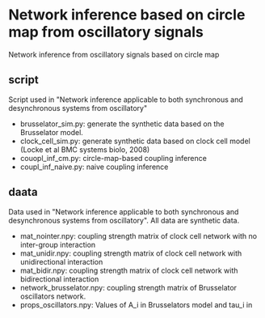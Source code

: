 # Network inference based on circle map from oscillatory signals
Network inference from oscillatory signals based on circle map 

## script
Script used in "Network inference applicable to both synchronous and desynchronous systems from oscillatory"
- brusselator_sim.py: generate the synthetic data based on the Brusselator model.
- clock_cell_sim.py: generate synthetic data based on clock cell model (Locke et al BMC systems biolo, 2008)
- couopl_inf_cm.py: circle-map-based coupling inference
- coupl_inf_naive.py: naive coupling inference 

## daata
Data used in "Network inference applicable to both synchronous and desynchronous systems from oscillatory". 
All data are synthetic data.
- mat_nointer.npy: coupling strength matrix of clock cell network with no inter-group interaction 
- mat_unidir.npy: coupling strength matrix of clock cell network with unidirectional interaction
- mat_bidir.npy: coupling strength matrix of clock cell network with bidirectional interaction
- network_brusselator.npy: coupling strength matrix of Brusselator oscillators network.
- props_oscillators.npy: Values of A_i in Brusselators model and tau_i in 



